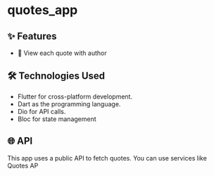 # quotes_app

## ✨ Features 
- 🌟 View each quote with author 

## 🛠️ Technologies Used
- Flutter for cross-platform development.
- Dart as the programming language.
- Dio for API calls.
- Bloc for state management

## 🌐 API
This app uses a public API to fetch quotes. You can use services like Quotes AP

